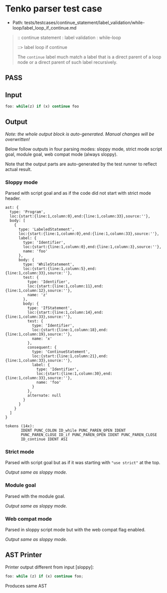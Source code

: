 # Tenko parser test case

- Path: tests/testcases/continue_statement/label_validation/while-loop/label_loop_if_continue.md

> :: continue statement : label validation : while-loop
>
> ::> label loop if continue
>
> The `continue` label much match a label that is a direct parent of a loop node or a direct parent of such label recursively.

## PASS

## Input

`````js
foo: while(z) if (x) continue foo
`````

## Output

_Note: the whole output block is auto-generated. Manual changes will be overwritten!_

Below follow outputs in four parsing modes: sloppy mode, strict mode script goal, module goal, web compat mode (always sloppy).

Note that the output parts are auto-generated by the test runner to reflect actual result.

### Sloppy mode

Parsed with script goal and as if the code did not start with strict mode header.

`````
ast: {
  type: 'Program',
  loc:{start:{line:1,column:0},end:{line:1,column:33},source:''},
  body: [
    {
      type: 'LabeledStatement',
      loc:{start:{line:1,column:0},end:{line:1,column:33},source:''},
      label: {
        type: 'Identifier',
        loc:{start:{line:1,column:0},end:{line:1,column:3},source:''},
        name: 'foo'
      },
      body: {
        type: 'WhileStatement',
        loc:{start:{line:1,column:5},end:{line:1,column:33},source:''},
        test: {
          type: 'Identifier',
          loc:{start:{line:1,column:11},end:{line:1,column:12},source:''},
          name: 'z'
        },
        body: {
          type: 'IfStatement',
          loc:{start:{line:1,column:14},end:{line:1,column:33},source:''},
          test: {
            type: 'Identifier',
            loc:{start:{line:1,column:18},end:{line:1,column:19},source:''},
            name: 'x'
          },
          consequent: {
            type: 'ContinueStatement',
            loc:{start:{line:1,column:21},end:{line:1,column:33},source:''},
            label: {
              type: 'Identifier',
              loc:{start:{line:1,column:30},end:{line:1,column:33},source:''},
              name: 'foo'
            }
          },
          alternate: null
        }
      }
    }
  ]
}

tokens (14x):
       IDENT PUNC_COLON ID_while PUNC_PAREN_OPEN IDENT
       PUNC_PAREN_CLOSE ID_if PUNC_PAREN_OPEN IDENT PUNC_PAREN_CLOSE
       ID_continue IDENT ASI
`````

### Strict mode

Parsed with script goal but as if it was starting with `"use strict"` at the top.

_Output same as sloppy mode._

### Module goal

Parsed with the module goal.

_Output same as sloppy mode._

### Web compat mode

Parsed in sloppy script mode but with the web compat flag enabled.

_Output same as sloppy mode._

## AST Printer

Printer output different from input [sloppy]:

````js
foo: while (z) if (x) continue foo;
````

Produces same AST
